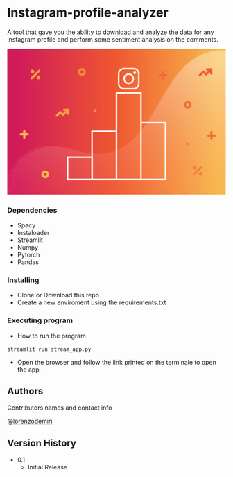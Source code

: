 # Instagram-profile-analyzer
A tool that gave you the ability to download and analyze the data for any instagram profile and perform some sentiment analysis on the comments.

![IG PROFILE](image_streamlit/instagram-analytics-insights.png)

### Dependencies

* Spacy
* Instaloader
* Streamlit
* Numpy
* Pytorch
* Pandas
### Installing

* Clone or Download this repo
* Create a new enviroment using the requirements.txt

### Executing program

* How to run the program

```
streamlit run stream_app.py
```
* Open the browser and follow the link printed on the terminale to open the app
## Authors

Contributors names and contact info
  
[@lorenzodemiri](https://github.com/lorenzodemiri)

## Version History

* 0.1
    * Initial Release
